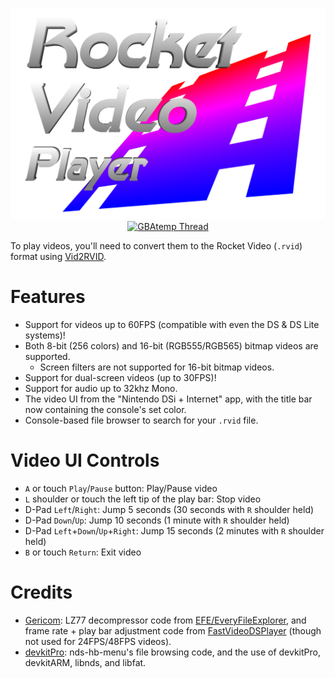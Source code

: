 <p align="center">
 <img src="https://github.com/RocketRobz/RocketVideoPlayer/blob/master/resources/logo.png"><br>
  <a href="https://gbatemp.net/threads/release-rocket-video-player-play-videos-with-the-ultimate-in-picture-quality.539163/">
   <img src="https://img.shields.io/badge/GBAtemp-Thread-blue.svg" alt="GBAtemp Thread">
  </a>
</p>

To play videos, you'll need to convert them to the Rocket Video (`.rvid`) format using [Vid2RVID](https://github.com/RocketRobz/Vid2RVID/releases).

# Features
- Support for videos up to 60FPS (compatible with even the DS & DS Lite systems)!
- Both 8-bit (256 colors) and 16-bit (RGB555/RGB565) bitmap videos are supported.
    - Screen filters are not supported for 16-bit bitmap videos.
- Support for dual-screen videos (up to 30FPS)!
- Support for audio up to 32khz Mono.
- The video UI from the "Nintendo DSi + Internet" app, with the title bar now containing the console's set color.
- Console-based file browser to search for your `.rvid` file.

# Video UI Controls
- `A` or touch `Play`/`Pause` button: Play/Pause video
- `L` shoulder or touch the left tip of the play bar: Stop video
- D-Pad `Left`/`Right`: Jump 5 seconds (30 seconds with `R` shoulder held)
- D-Pad `Down`/`Up`: Jump 10 seconds (1 minute with `R` shoulder held)
- D-Pad `Left`+`Down`/`Up`+`Right`: Jump 15 seconds (2 minutes with `R` shoulder held)
- `B` or touch `Return`: Exit video

# Credits
- [Gericom](https://github.com/Gericom): LZ77 decompressor code from [EFE/EveryFileExplorer](https://github.com/Gericom/EveryFileExplorer), and frame rate + play bar adjustment code from [FastVideoDSPlayer](https://github.com/Gericom/FastVideoDSPlayer) (though not used for 24FPS/48FPS videos).
- [devkitPro](https://github.com/devkitPro): nds-hb-menu's file browsing code, and the use of devkitPro, devkitARM, libnds, and libfat.
